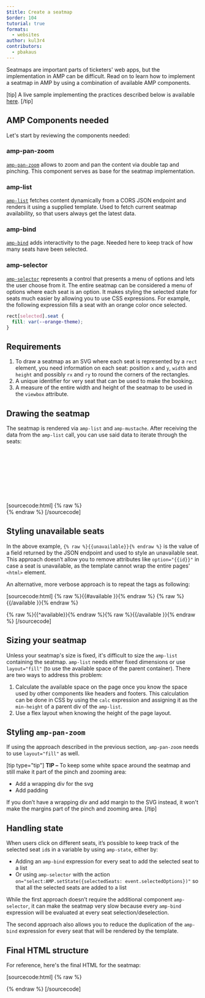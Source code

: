 ```yaml
---
$title: Create a seatmap
$order: 104
tutorial: true
formats:
  - websites
author: kul3r4
contributors:
  - pbakaus
---
```


Seatmaps are important parts of ticketers' web apps, but the implementation in AMP can be difficult. Read on to learn how to implement a seatmap in AMP by using a combination of available AMP components.

[tip]
A live sample implementing the practices described below is available [here](https://ampbyexample.com/advanced/seatmap/preview/).
[/tip]

## AMP Components needed

Let's start by reviewing the components needed:

### amp-pan-zoom
[`amp-pan-zoom`](/docs/reference/components/amp-pan-zoom.html) allows to zoom and pan the content via double tap and pinching. This component serves as base for the seatmap implementation.

### amp-list
[`amp-list`](/docs/reference/components/amp-list.html) fetches content dynamically from a CORS JSON endpoint and renders it using a supplied template. Used to fetch current seatmap availability, so that users always get the latest data.

### amp-bind
[`amp-bind`](/docs/reference/components/amp-bind.html) adds interactivity to the page. Needed here to keep track of how many seats have been selected.

### amp-selector
[`amp-selector`](/docs/reference/components/amp-selector.html) represents a control that presents a menu of options and lets the user choose from it. The entire seatmap can be considered a menu of options where each seat is an option. It makes styling the selected state for seats much easier by allowing you to use CSS expressions. For example, the following expression fills a seat with an orange color once selected.

```css
rect[selected].seat {
  fill: var(--orange-theme);
}
```

## Requirements

1. To draw a seatmap as an SVG where each seat is represented by a `rect` element, you need information on each seat: position `x` and `y`, `width` and `height` and possibly `rx` and `ry` to round the corners of the rectangles.
2. A unique identifier for very seat that can be used to make the booking.
3. A measure of the entire width and height of the seatmap to be used in the `viewbox` attribute.

## Drawing the seatmap

The seatmap is rendered via `amp-list` and `amp-mustache`. After receiving the data from the `amp-list` call, you can use said data to iterate through the seats:

[sourcecode:html]
{% raw %}<svg preserveAspectRatio="xMidYMin slice" viewBox="0 0 {{width}} {{height}}">
{{#seats}}
<rect option="{{id}}" role="button" tabindex="0" class="seat {{unavailable}}" x="{{x}}" y="{{y}}" width="{{width}}" height="{{height}}" rx="{{rx}}" ry="{{ry}}"/>
{{/seats}}
</svg>{% endraw %}
[/sourcecode]

## Styling unavailable seats

In the above example, `{% raw %}{{unavailable}}{% endraw %}` is the value of a field returned by the JSON endpoint and used to style an unavailable seat. This approach doesn’t allow you to remove attributes like `option="{{id}}"` in case a seat is unavailable, as the template cannot wrap the entire pages' `<html>` element.

An alternative, more verbose approach is to repeat the tags as following:

[sourcecode:html]
{% raw %}{{#available }}{% endraw %}
<rect option="{{id}}" role="button" tabindex="0" class="seat" x="{{x}}" y="{{y}}" width="{{width}}" height="{{height}}" rx="{{rx}}" ry="{{ry}}"/>{% raw %}{{/available }}{% endraw %}

{% raw %}{{^available}}{% endraw %}<rect role="button" tabindex="0" class="seat unavailable" x="{{x}}" y="{{y}}" width="{{width}}" height="{{height}}" rx="{{rx}}" ry="{{ry}}"/>{% raw %}{{/available }}{% endraw %}
[/sourcecode]

## Sizing your seatmap

Unless your seatmap's size is fixed, it's difficult to size the `amp-list` containing the seatmap. `amp-list` needs either fixed dimensions or use `layout="fill"` (to use the available space of the parent container). There are two ways to address this problem:

1. Calculate the available space on the page once you know the space used by other components like headers and footers. This calculation can be done in CSS by using the `calc` expression and assigning it as the `min-height` of a parent div of the `amp-list`.
2. Use a flex layout when knowing the height of the page layout.

## Styling `amp-pan-zoom`

If using the approach described in the previous section, `amp-pan-zoom` needs to use `layout="fill"` as well.

[tip type="tip"]
**TIP –** To keep some white space around the seatmap and still make it part of the pinch and zooming area:

- Add a wrapping div for the svg
- Add padding

If you don’t have a wrapping div and add margin to the SVG instead, it won't make the margins part of the pinch and zooming area.
[/tip]

## Handling state

When users click on different seats, it’s possible to keep track of the selected seat `id`s in a variable by using `amp-state`, either by:

- Adding an `amp-bind` expression for every seat to add the selected seat to a list
- Or using `amp-selector` with the action `on="select:AMP.setState({selectedSeats: event.selectedOptions})"` so that all the selected seats are added to a list

While the first approach doesn’t require the additional component `amp-selector`, it can make the seatmap very slow because every `amp-bind` expression will be evaluated at every seat selection/deselection.

The second approach also allows you to reduce the duplication of the `amp-bind` expression for every seat that will be rendered by the template.

## Final HTML structure

For reference, here's the final HTML for the seatmap:

[sourcecode:html]
{% raw %}<div class="seatmap-container">
  <amp-list layout="fill" src="/json/seats.json" items="." single-item noloading>
    <template type="amp-mustache">
      <amp-pan-zoom layout="fill" class="seatmap">
        <amp-selector multiple on="select:AMP.setState({
          selectedSeats: event.selectedOptions
        })" layout="fill">
          <div class="svg-container">
            <svg preserveAspectRatio="xMidYMin slice" viewBox="0 0 {{width}} {{height}}">
            {{#seats}}
              <rect option="{{id}}" role="button"
               tabindex="0" class="seat {{unavailable}}"
              x="{{x}}" y="{{y}}"
              width="{{width}}" height="{{height}}"
              rx="{{rx}}" ry="{{ry}}"/>
            {{/seats}}
            </svg>
          </div>
        </amp-selector>
      </amp-pan-zoom>
    </template>
  </amp-list>
</div>{% endraw %}
[/sourcecode]
